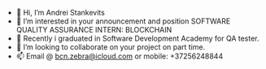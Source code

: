 - 👋 Hi, I’m Andrei Stankevits
- 👀 I’m interested in your announcement and position SOFTWARE QUALITY ASSURANCE INTERN: BLOCKCHAIN
- 🌱 Recently i graduated in Software Development Academy for QA tester.
- 💞️ I’m looking to collaborate on your project on part time.
- 📫 Email @ bcn.zebra@icloud.com or mobile: +37256248844
